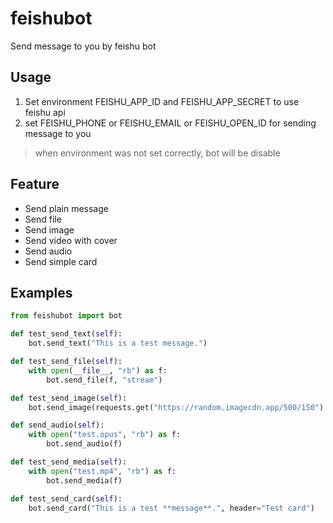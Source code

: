 # feishubot

Send message to you by feishu bot

## Usage

1. Set environment FEISHU_APP_ID and FEISHU_APP_SECRET to use feishu api
2. set FEISHU_PHONE or FEISHU_EMAIL or FEISHU_OPEN_ID for sending message to you

> when environment was not set correctly, bot will be disable

## Feature

- Send plain message
- Send file
- Send image
- Send video with cover
- Send audio
- Send simple card

## Examples

```python
from feishubot import bot

def test_send_text(self):
    bot.send_text("This is a test message.")

def test_send_file(self):
    with open(__file__, "rb") as f:
        bot.send_file(f, "stream")

def test_send_image(self):
    bot.send_image(requests.get("https://random.imagecdn.app/500/150").content)

def send_audio(self):
    with open("test.opus", "rb") as f:
        bot.send_audio(f)

def test_send_media(self):
    with open("test.mp4", "rb") as f:
        bot.send_media(f)

def test_send_card(self):
    bot.send_card("This is a test **message**.", header="Test card")
```
